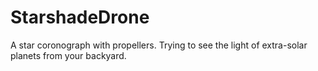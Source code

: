# StarshadeDrone
A star coronograph with propellers. Trying to see the light of extra-solar planets from your backyard.
